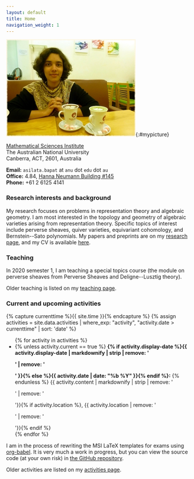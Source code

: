 ```yaml
---
layout: default
title: Home
navigation_weight: 1
---
```


<div class="intro">

![Asilata Bapat](assets/asilata-bapat.jpg){:#mypicture}

<div>

[Mathematical Sciences Institute](http://maths.anu.edu.au/)  
The Australian National University  
Canberra, ACT, 2601, Australia


**Email:** `asilata.bapat` at `anu` dot `edu` dot `au`  
**Office:** 4.84, [Hanna Neumann Building #145](http://www.anu.edu.au/maps#show=102872)  
**Phone:** +61 2 6125 4141

</div>

</div>

### Research interests and background

My research focuses on problems in representation theory and algebraic geometry. 
I am most interested in the topology and geometry of algebraic varieties arising from representation theory.
Specific topics of interest include perverse sheaves, quiver varieties, equivariant cohomology, and Bernstein--Sato polynomials.
My papers and preprints are on my [research page](/research), and my CV is available [here](assets/bapat-cv.pdf).

### Teaching
In 2020 semester 1, I am teaching a special topics course (the module on perverse sheaves from Perverse Sheaves and Deligne--Lusztig theory).  

Older teaching is listed on my [teaching page](teaching/).

### Current and upcoming activities

{% capture currenttime %}{{ site.time }}{% endcapture %}
{% assign activities = site.data.activities | where_exp: "activity", "activity.date > currenttime" | sort: 'date' %}
<ul>
{% for activity in activities %}
<li>
{% unless activity.current == true %}
<strong>{% if activity.display-date %}{{ activity.display-date | markdownify | strip | remove: '<p>' | remove: '</p>' }}{% else %}{{ activity.date | date: "%b %Y" }}{% endif %}:</strong>
{% endunless %}
{{ activity.content | markdownify | strip | remove: '<p>' | remove: '</p>'}}{% if activity.location %}, {{ activity.location | remove: '<p>' | remove: '</p>'}}{% endif %}
</li>
{% endfor %}
</ul>

I am in the process of rewriting the MSI LaTeX templates for exams using [org-babel](https://orgmode.org/worg/org-contrib/babel/). It is very much a work in progress, but you can view the source code (at your own risk) in [the GitHub repository](https://github.com/asilata/msi-exam-template/).

Older activities are listed on my [activities page](activities/).


